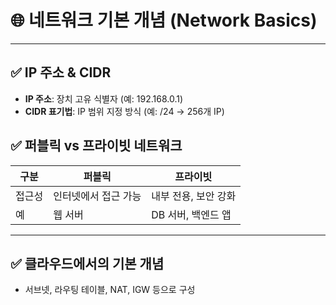 # 🌐 네트워크 기본 개념 (Network Basics)

---

## ✅ IP 주소 & CIDR

- **IP 주소**: 장치 고유 식별자 (예: 192.168.0.1)
- **CIDR 표기법**: IP 범위 지정 방식 (예: /24 → 256개 IP)

## ✅ 퍼블릭 vs 프라이빗 네트워크

| 구분 | 퍼블릭 | 프라이빗 |
|------|--------|-----------|
| 접근성 | 인터넷에서 접근 가능 | 내부 전용, 보안 강화 |
| 예 | 웹 서버 | DB 서버, 백엔드 앱 |

---

## ✅ 클라우드에서의 기본 개념

- 서브넷, 라우팅 테이블, NAT, IGW 등으로 구성